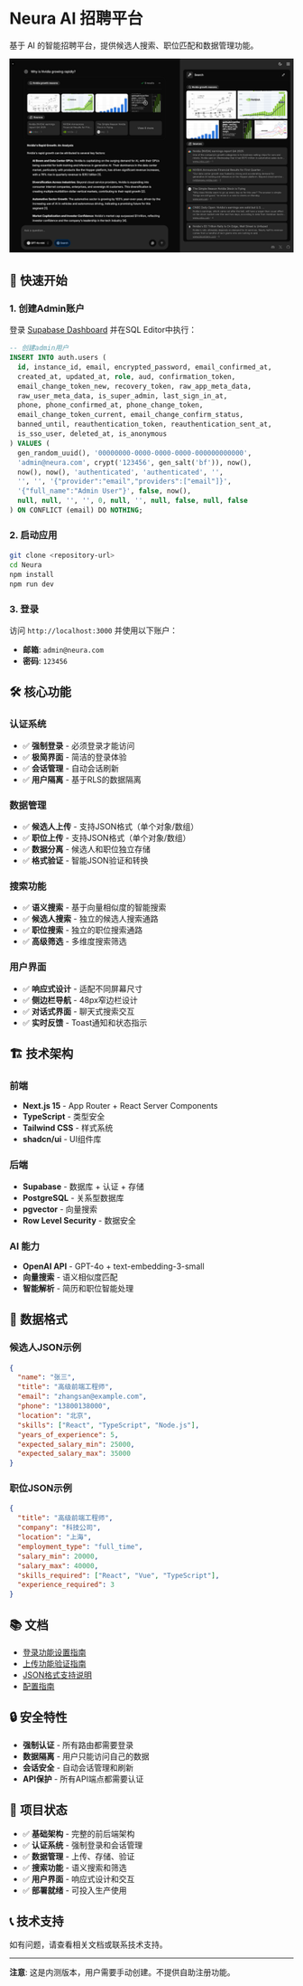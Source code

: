 # Neura AI 招聘平台

基于 AI 的智能招聘平台，提供候选人搜索、职位匹配和数据管理功能。

![Neura Screenshot](/public/screenshot-2025-05-04.png)

## 🚀 快速开始

### 1. 创建Admin账户

登录 [Supabase Dashboard](https://supabase.com/dashboard) 并在SQL Editor中执行：

```sql
-- 创建admin用户
INSERT INTO auth.users (
  id, instance_id, email, encrypted_password, email_confirmed_at,
  created_at, updated_at, role, aud, confirmation_token,
  email_change_token_new, recovery_token, raw_app_meta_data,
  raw_user_meta_data, is_super_admin, last_sign_in_at,
  phone, phone_confirmed_at, phone_change_token,
  email_change_token_current, email_change_confirm_status,
  banned_until, reauthentication_token, reauthentication_sent_at,
  is_sso_user, deleted_at, is_anonymous
) VALUES (
  gen_random_uuid(), '00000000-0000-0000-0000-000000000000',
  'admin@neura.com', crypt('123456', gen_salt('bf')), now(),
  now(), now(), 'authenticated', 'authenticated', '',
  '', '', '{"provider":"email","providers":["email"]}',
  '{"full_name":"Admin User"}', false, now(),
  null, null, '', '', 0, null, '', null, false, null, false
) ON CONFLICT (email) DO NOTHING;
```

### 2. 启动应用

```bash
git clone <repository-url>
cd Neura
npm install
npm run dev
```

### 3. 登录

访问 `http://localhost:3000` 并使用以下账户：
- **邮箱**: `admin@neura.com`
- **密码**: `123456`

## 🛠 核心功能

### 认证系统
- ✅ **强制登录** - 必须登录才能访问
- ✅ **极简界面** - 简洁的登录体验
- ✅ **会话管理** - 自动会话刷新
- ✅ **用户隔离** - 基于RLS的数据隔离

### 数据管理
- ✅ **候选人上传** - 支持JSON格式（单个对象/数组）
- ✅ **职位上传** - 支持JSON格式（单个对象/数组）
- ✅ **数据分离** - 候选人和职位独立存储
- ✅ **格式验证** - 智能JSON验证和转换

### 搜索功能
- ✅ **语义搜索** - 基于向量相似度的智能搜索
- ✅ **候选人搜索** - 独立的候选人搜索通路
- ✅ **职位搜索** - 独立的职位搜索通路
- ✅ **高级筛选** - 多维度搜索筛选

### 用户界面
- ✅ **响应式设计** - 适配不同屏幕尺寸
- ✅ **侧边栏导航** - 48px窄边栏设计
- ✅ **对话式界面** - 聊天式搜索交互
- ✅ **实时反馈** - Toast通知和状态指示

## 🏗 技术架构

### 前端
- **Next.js 15** - App Router + React Server Components
- **TypeScript** - 类型安全
- **Tailwind CSS** - 样式系统
- **shadcn/ui** - UI组件库

### 后端
- **Supabase** - 数据库 + 认证 + 存储
- **PostgreSQL** - 关系型数据库
- **pgvector** - 向量搜索
- **Row Level Security** - 数据安全

### AI 能力
- **OpenAI API** - GPT-4o + text-embedding-3-small
- **向量搜索** - 语义相似度匹配
- **智能解析** - 简历和职位智能处理

## 📁 数据格式

### 候选人JSON示例

```json
{
  "name": "张三",
  "title": "高级前端工程师",
  "email": "zhangsan@example.com",
  "phone": "13800138000",
  "location": "北京",
  "skills": ["React", "TypeScript", "Node.js"],
  "years_of_experience": 5,
  "expected_salary_min": 25000,
  "expected_salary_max": 35000
}
```

### 职位JSON示例

```json
{
  "title": "高级前端工程师",
  "company": "科技公司",
  "location": "上海",
  "employment_type": "full_time",
  "salary_min": 20000,
  "salary_max": 40000,
  "skills_required": ["React", "Vue", "TypeScript"],
  "experience_required": 3
}
```

## 📚 文档

- [登录功能设置指南](docs/LOGIN_SETUP_GUIDE.md)
- [上传功能验证指南](docs/UPLOAD_VERIFICATION_GUIDE.md)
- [JSON格式支持说明](docs/JSON_FORMAT_SUPPORT.md)
- [配置指南](NEURA_CONFIGURATION_GUIDE.md)

## 🔒 安全特性

- **强制认证** - 所有路由都需要登录
- **数据隔离** - 用户只能访问自己的数据
- **会话安全** - 自动会话管理和刷新
- **API保护** - 所有API端点都需要认证

## 🎯 项目状态

- ✅ **基础架构** - 完整的前后端架构
- ✅ **认证系统** - 强制登录和会话管理
- ✅ **数据管理** - 上传、存储、验证
- ✅ **搜索功能** - 语义搜索和筛选
- ✅ **用户界面** - 响应式设计和交互
- ✅ **部署就绪** - 可投入生产使用

## 📞 技术支持

如有问题，请查看相关文档或联系技术支持。

---

**注意**: 这是内测版本，用户需要手动创建。不提供自助注册功能。
